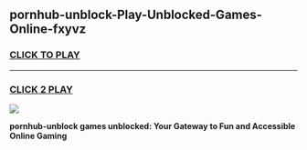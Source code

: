
## pornhub-unblock-Play-Unblocked-Games-Online-fxyvz
<h3>
<a href="https://premium76.site?title=pornhub-unblock&ref=25A">CLICK TO PLAY</a></h3>
<hr>

<h3>
<a href="https://premium76.site?title=pornhub-unblock&ref=25A">CLICK 2 PLAY</a>
  
</h3>

<a href="https://premium76.site?title=pornhub-unblock&ref=25A"><img src="https://clearcache.store/games.png"></a>


**pornhub-unblock games unblocked: Your Gateway to Fun and Accessible Online Gaming**
